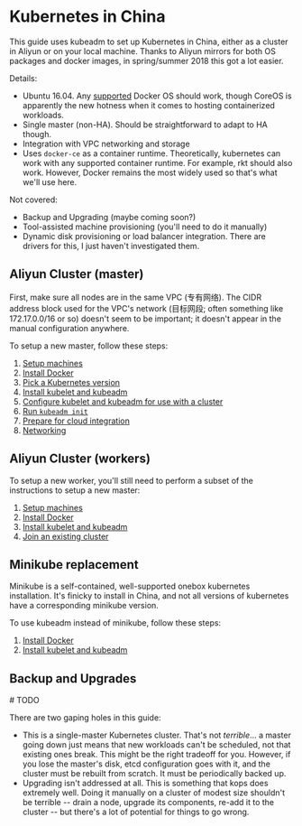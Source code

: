 # Kubernetes in China

This guide uses kubeadm to set up Kubernetes in China, either as a cluster in Aliyun or on your local machine. Thanks to Aliyun mirrors for both OS packages and docker images, in spring/summer 2018 this got a lot easier.

Details:

- Ubuntu 16.04.  Any [supported](https://success.docker.com/article/compatibility-matrix) Docker OS should work, though CoreOS is apparently the new hotness when it comes to hosting containerized workloads.
- Single master (non-HA). Should be straightforward to adapt to HA though.
- Integration with VPC networking and storage
- Uses `docker-ce` as a container runtime.  Theoretically, kubernetes can work with any supported container runtime. For example, rkt should also work. However, Docker remains the most widely used so that's what we'll use here.

Not covered:

- Backup and Upgrading (maybe coming soon?)
- Tool-assisted machine provisioning (you'll need to do it manually)
- Dynamic disk provisioning or load balancer integration. There are drivers for this, I just haven't investigated them.


## Aliyun Cluster (master)

First, make sure all nodes are in the same VPC (专有网络).  The CIDR address block used for the VPC's network (目标网段; often something like 172.17.0.0/16 or so) doesn't seem to be important; it doesn't appear in the manual configuration anywhere.

To setup a new master, follow these steps:

1. [Setup machines](setup-machines.md)
2. [Install Docker](install-docker.md)
3. [Pick a Kubernetes version](pick-k8s-version.md)
4. [Install kubelet and kubeadm](install-kubelet-kubeadm.md)
5. [Configure kubelet and kubeadm for use with a cluster](customize-cluster.md)
6. [Run `kubeadm init`](kubeadm-init.md)
7. [Prepare for cloud integration](prepare-cloud-integration.md)
7. [Networking](networking.md)


## Aliyun Cluster (workers)

To setup a new worker, you'll still need to perform a subset of the instructions to setup a new master:

1. [Setup machines](setup-machines.md)
2. [Install Docker](install-docker.md)
3. [Install kubelet and kubeadm](install-kubelet-kubeadm.md)
4. [Join an existing cluster](join-existing-cluster.md)


## Minikube replacement

Minikube is a self-contained, well-supported onebox kubernetes installation.  It's finicky to install in China, and not all versions of kubernetes have a corresponding minikube version.

To use kubeadm instead of minikube, follow these steps:

1. [Install Docker](install-docker.md)
2. [Install kubelet and kubeadm](install-kubelet-kubeadm.md)


## Backup and Upgrades

\# TODO

There are two gaping holes in this guide:

- This is a single-master Kubernetes cluster. That's not _terrible_... a master going down just means that new workloads can't be scheduled, not that existing ones break. This might be the right tradeoff for you. However, if you lose the master's disk, etcd configuration goes with it, and the cluster must be rebuilt from scratch. It must be periodically backed up.
- Upgrading isn't addressed at all. This is something that kops does extremely well. Doing it manually on a cluster of modest size shouldn't be terrible -- drain a node, upgrade its components, re-add it to the cluster -- but there's a lot of potential for things to go wrong.
